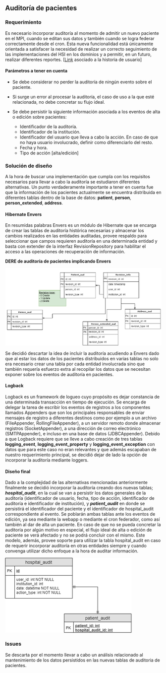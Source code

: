 Auditoría de pacientes  
------------------------

### Requerimiento

Es necesario incorporar auditoría al momento de admitir un nuevo paciente en el MPI, cuando se editan sus datos y también cuando se logra federar correctamente desde el cron. Esta nueva funcionalidad está únicamente orientada a satisfacer la necesidad de realizar un correcto seguimiento de las implementaciones del HSI en los dominios y a permitir, en un futuro, realizar diferentes reportes. [[Link](https://taiga.lamansys.com/project/mrisso-hce/us/4683?milestone=316) asociado a la historia de usuario]

#### Parámetros a tener en cuenta

* Se debe considerar no perder la auditoría de ningún evento sobre el paciente.
* Si surge un error al procesar la auditoría, el caso de uso a la que esté relacionada, no debe concretar su flujo ideal.
* Se debe persistir la siguiente información asociada a los eventos de alta o edición sobre pacientes:   
 
  - Identificador de la auditoría.  
  - Identificador de la institución. 
  - Identificador del usuario que lleva a cabo la acción. En caso de que no haya usuario involucrado, definir como diferenciarlo del resto.   
  - Fecha y hora.  
  - Tipo de acción \[alta/edición\]

### Solución de diseño  

A la hora de buscar una implementación que cumpla con los requisitos necesarios para llevar a cabo la auditoría se estudiaron diferentes alternativas. Un punto verdaderamente importante a tener en cuenta fue que la información de los pacientes actualmente se encuentra distribuida en diferentes tablas dentro de la base de datos: **patient**, **person**, **person\_extended**, **address**.  

#### Hibernate Envers

En resumidas palabras Envers es un módulo de Hibernate que se encarga de crear las tablas de auditoría histórica necesarias y almacenar los cambios realizados en las entidades auditadas, provee respaldo para seleccionar que campos requieren auditoría en una determinada entidad y basta con extender de la interfaz RevisionRepository para habilitar el acceso a las operaciones de recuperación de información.

**DERE de auditoría de pacientes implicando Envers**

![Auditoria con envers](images/Diagrama-auditoria-envers.png)

Se decidió descartar la idea de incluir la auditoría acudiendo a Envers dado que al estar los datos de los pacientes distribuidos en varias tablas no solo era necesario crear una tabla por cada entidad involucrada sino que también requería esfuerzo extra al recopilar los datos que se necesitan exponer sobre los eventos de auditoría en pacientes.

#### Logback

Logback es un framework de logueo cuyo propósito es dejar constancia de una determinada transacción en tiempo de ejecución. Se encarga de delegar la tarea de escribir los eventos de registros a los componentes llamados Appenders que son los principales responsables de enviar mensajes de registro a diferentes destinos como por ejemplo a un archivo (FileAppender, RollingFileAppender), a un servidor remoto donde almacenar registros (SocketAppender), a una dirección de correo electrónico (SMTPAppender), e incluso en una base de datos (JDBCAppender). Debido a que Logback requiere que se lleve a cabo creación de tres tablas **logging\_event**, **logging\_event\_property** y **logging\_event\_exception** con datos que para este caso no eran relevantes y que además escapaban de nuestro requerimiento principal, se decidió dejar de lado la opción de incorporar la auditoría mediante loggers.

#### Diseño final

Dado a la complejidad de las alternativas mencionadas anteriormente finalmente se decidió incorporar la auditoría creando dos nuevas tablas; _**hospital\_audit**_, en la cual se van a persistir los datos generales de la auditoría (identificador de usuario, fecha, tipo de acción, identificador de auditoría e identificador de institución), y _**patient\_audit**_ en donde se persistirá el identificador del paciente y el identificador de hospital\_audit correspondiente al evento. Se poblarán ambas tablas ante los eventos de edición, ya sea mediante la webapp o mediante el cron federador, como así también al dar de alta un paciente. En caso de que no se pueda concretar la auditoría por algún motivo en especial, el flujo ideal de alta o edición de paciente se verá afectado y no se podrá concluir con el mismo. Este modelo, además, provee soporte para utilizar la tabla hospital\_audit en caso de requerir incorporar auditoría en otras entidades siempre y cuando convenga utilizar dicho enfoque a la hora de auditar información.

![Diagrama final de auditoria](images/Diagrama-final-auditoria.png)

### Issues

Se descarta por el momento llevar a cabo un análisis relacionado al mantenimiento de los datos persistidos en las nuevas tablas de auditoria de pacientes.